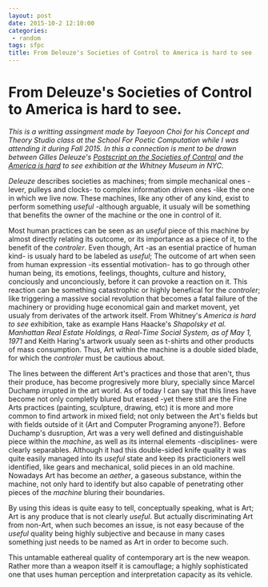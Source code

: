 ```yaml
---
layout: post
date: 2015-10-2 12:10:00
categories:
 - random
tags: sfpc
title: From Deleuze's Societies of Control to America is hard to see
---
```


# From Deleuze's Societies of Control to America is hard to see.


*This is a writting assingment made by Taeyoon Choi for his Concept and Theory Studio class at the School For Poetic Computation while I was attending it during Fall 2015. In this a connection is ment to be drawn between Gilles Deleuze's [Postscript on the Societies of Control](https://cidadeinseguranca.files.wordpress.com/2012/02/deleuze_control.pdf) and the [America is hard](http://whitney.org/Exhibitions/AmericaIsHardToSee) to see exhibition at the Whitney Museum in NYC.*

*Deleuze* describes societies as machines; from simple mechanical ones -lever, pulleys and clocks- to complex information driven ones -like the one in which we live now. These machines, like any other of any kind, exist to perform something *useful* -although arguable, it usualy will be something that benefits the owner of the machine or the one in control of it. 

Most human practices can be seen as an *useful* piece of this machine by almost directly relating its outcome, or its importance as a piece of it, to the benefit of the *controler*. Even though, Art -as an esential practice of human kind- is usualy hard to be labeled as *useful*; The outcome of art when seen from human expression -its essential motivation- has to go through other human being, its emotions, feelings, thoughts, culture and history, conciously and unconciously, before it can provoke a reaction on it. This reaction can be something catastrophic or highly benefical for the *controler*; like triggering a massive social revolution that becomes a fatal failure of the machinery or providing huge economical gain and market movent, yet usualy from derivates of the artwork itself. From Whitney's *America is hard to see* exhibition, take as example Hans Haacke's *Shapolsky et al. Manhattan Real Estate Holdings, a Real-Time Social System, as of May 1, 1971* and Keith Haring's artwork usualy seen as t-shirts and other products of mass consumption. Thus, Art within the machine is a double sided blade, for which the *controler* must be cautious about.

The lines between the different Art's practices and those that aren't, thus their produce, has become progresively more blury, specially since Marcel Duchamp irrupted in the art world. As of today I can say that this lines have become not only completly blured but erased -yet there still are the Fine Arts practices (painting, sculpture, drawing, etc) it is more and more common to find artwork in mixed field; not only between the Art's fields but with fields outside of it (Art and Computer Programing anyone?). Before Duchamp's dusruption, Art was a very well defined and distinguishable piece within the *machine*, as well as its internal elements -disciplines- were clearly separables. Although it had this double-sided knife quality it was quite easily managed into its *useful* state and keep its practicioners well identified, like gears and mechanical, solid pieces in an old machine. Nowadays Art has become an *aether*, a gaseous substance, within the machine, not only hard to identify but also capable of penetrating other pieces of the *machine*  bluring their boundaries. 

By using this ideas is quite easy to tell, conceptually speaking, what is Art; Art is any produce that is not clearly *useful*. But actually discriminating Art from non-Art, when such becomes an issue, is not easy because of the *useful* quality being highly subjective and because in many cases something just needs to be named as Art in order to become such.

This untamable eathereal quality of contemporary art is the new weapon. Rather more than a weapon itself it is camouflage; a highly sophisticated one that uses human perception and interpretation capacity as its vehicle.